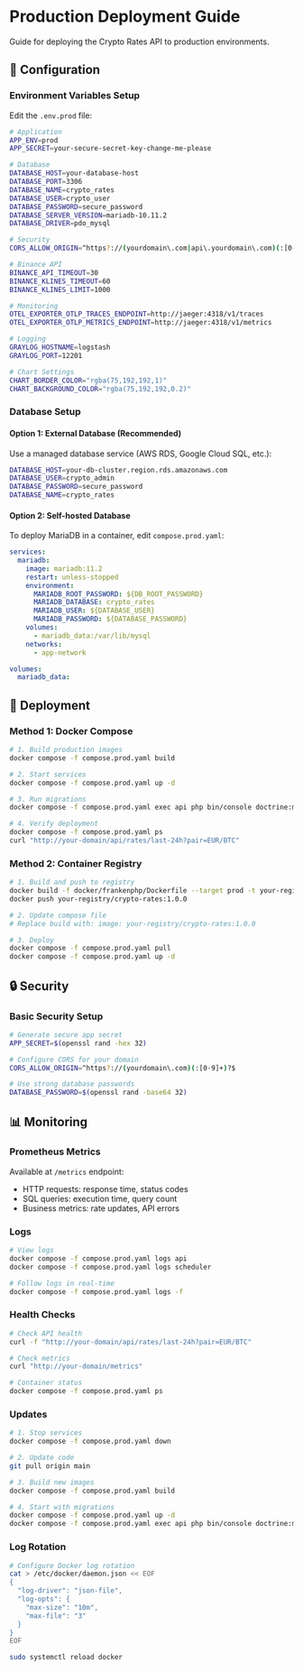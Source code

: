 # Production Deployment Guide

Guide for deploying the Crypto Rates API to production environments.

## 🔧 Configuration

### Environment Variables Setup

Edit the `.env.prod` file:

```bash
# Application
APP_ENV=prod
APP_SECRET=your-secure-secret-key-change-me-please

# Database
DATABASE_HOST=your-database-host
DATABASE_PORT=3306
DATABASE_NAME=crypto_rates
DATABASE_USER=crypto_user
DATABASE_PASSWORD=secure_password
DATABASE_SERVER_VERSION=mariadb-10.11.2
DATABASE_DRIVER=pdo_mysql

# Security
CORS_ALLOW_ORIGIN=^https?://(yourdomain\.com|api\.yourdomain\.com)(:[0-9]+)?$

# Binance API
BINANCE_API_TIMEOUT=30
BINANCE_KLINES_TIMEOUT=60
BINANCE_KLINES_LIMIT=1000

# Monitoring
OTEL_EXPORTER_OTLP_TRACES_ENDPOINT=http://jaeger:4318/v1/traces
OTEL_EXPORTER_OTLP_METRICS_ENDPOINT=http://jaeger:4318/v1/metrics

# Logging
GRAYLOG_HOSTNAME=logstash
GRAYLOG_PORT=12201

# Chart Settings
CHART_BORDER_COLOR="rgba(75,192,192,1)"
CHART_BACKGROUND_COLOR="rgba(75,192,192,0.2)"
```

### Database Setup

#### Option 1: External Database (Recommended)
Use a managed database service (AWS RDS, Google Cloud SQL, etc.):

```bash
DATABASE_HOST=your-db-cluster.region.rds.amazonaws.com
DATABASE_USER=crypto_admin
DATABASE_PASSWORD=secure_password
DATABASE_NAME=crypto_rates
```

#### Option 2: Self-hosted Database
To deploy MariaDB in a container, edit `compose.prod.yaml`:

```yaml
services:
  mariadb:
    image: mariadb:11.2
    restart: unless-stopped
    environment:
      MARIADB_ROOT_PASSWORD: ${DB_ROOT_PASSWORD}
      MARIADB_DATABASE: crypto_rates
      MARIADB_USER: ${DATABASE_USER}
      MARIADB_PASSWORD: ${DATABASE_PASSWORD}
    volumes:
      - mariadb_data:/var/lib/mysql
    networks:
      - app-network

volumes:
  mariadb_data:
```

## 🚀 Deployment

### Method 1: Docker Compose

```bash
# 1. Build production images
docker compose -f compose.prod.yaml build

# 2. Start services
docker compose -f compose.prod.yaml up -d

# 3. Run migrations
docker compose -f compose.prod.yaml exec api php bin/console doctrine:migrations:migrate --no-interaction

# 4. Verify deployment
docker compose -f compose.prod.yaml ps
curl "http://your-domain/api/rates/last-24h?pair=EUR/BTC"
```

### Method 2: Container Registry

```bash
# 1. Build and push to registry
docker build -f docker/frankenphp/Dockerfile --target prod -t your-registry/crypto-rates:1.0.0 .
docker push your-registry/crypto-rates:1.0.0

# 2. Update compose file
# Replace build with: image: your-registry/crypto-rates:1.0.0

# 3. Deploy
docker compose -f compose.prod.yaml pull
docker compose -f compose.prod.yaml up -d
```

## 🔒 Security

### Basic Security Setup
```bash
# Generate secure app secret
APP_SECRET=$(openssl rand -hex 32)

# Configure CORS for your domain
CORS_ALLOW_ORIGIN=^https?://(yourdomain\.com)(:[0-9]+)?$

# Use strong database passwords
DATABASE_PASSWORD=$(openssl rand -base64 32)
```

## 📊 Monitoring

### Prometheus Metrics
Available at `/metrics` endpoint:
- HTTP requests: response time, status codes
- SQL queries: execution time, query count
- Business metrics: rate updates, API errors

### Logs
```bash
# View logs
docker compose -f compose.prod.yaml logs api
docker compose -f compose.prod.yaml logs scheduler

# Follow logs in real-time
docker compose -f compose.prod.yaml logs -f
```

### Health Checks
```bash
# Check API health
curl -f "http://your-domain/api/rates/last-24h?pair=EUR/BTC"

# Check metrics
curl "http://your-domain/metrics"

# Container status
docker compose -f compose.prod.yaml ps
```

### Updates
```bash
# 1. Stop services
docker compose -f compose.prod.yaml down

# 2. Update code
git pull origin main

# 3. Build new images
docker compose -f compose.prod.yaml build

# 4. Start with migrations
docker compose -f compose.prod.yaml up -d
docker compose -f compose.prod.yaml exec api php bin/console doctrine:migrations:migrate --no-interaction
```

### Log Rotation
```bash
# Configure Docker log rotation
cat > /etc/docker/daemon.json << EOF
{
  "log-driver": "json-file",
  "log-opts": {
    "max-size": "10m",
    "max-file": "3"
  }
}
EOF

sudo systemctl reload docker
```
